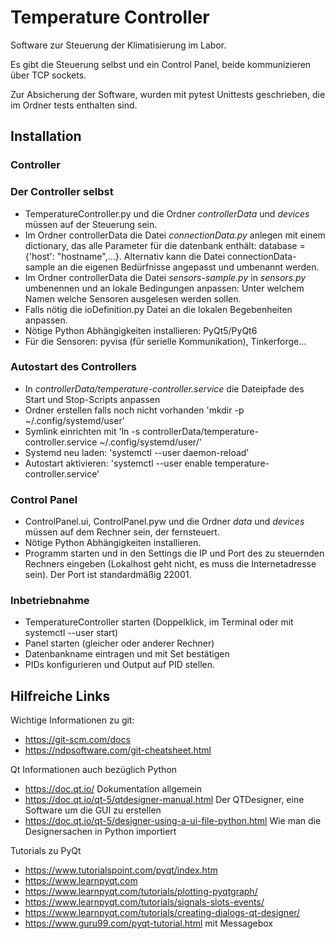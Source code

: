 # Temperature Controller

Software zur Steuerung der Klimatisierung im Labor.

Es gibt die Steuerung selbst und ein Control Panel, beide kommunizieren über TCP sockets.

Zur Absicherung der Software, wurden mit pytest Unittests geschrieben, die im Ordner tests enthalten sind.


## Installation

### Controller

### Der Controller selbst
* TemperatureController.py und die Ordner *controllerData* und *devices* müssen auf der Steuerung sein.
* Im Ordner controllerData die Datei *connectionData.py* anlegen mit einem dictionary, das alle Parameter für die datenbank enthält: database = {'host': "hostname",...}. Alternativ kann die Datei connectionData-sample an die eigenen Bedürfnisse angepasst und umbenannt werden.
* Im Ordner controllerData die Datei *sensors-sample.py* in *sensors.py* umbenennen und an lokale Bedingungen anpassen: Unter welchem Namen welche Sensoren ausgelesen werden sollen.
* Falls nötig die ioDefinition.py Datei an die lokalen Begebenheiten anpassen.
* Nötige Python Abhängigkeiten installieren: PyQt5/PyQt6
* Für die Sensoren: pyvisa (für serielle Kommunikation), Tinkerforge...

### Autostart des Controllers
* In *controllerData/temperature-controller.service* die Dateipfade des Start und Stop-Scripts anpassen
* Ordner erstellen falls noch nicht vorhanden 'mkdir -p ~/.config/systemd/user'
* Symlink einrichten mit 'ln -s controllerData/temperature-controller.service ~/.config/systemd/user/'
* Systemd neu laden: 'systemctl --user daemon-reload'
* Autostart aktivieren: 'systemctl --user enable temperature-controller.service'


### Control Panel
* ControlPanel.ui, ControlPanel.pyw und die Ordner *data* und *devices* müssen auf dem Rechner sein, der fernsteuert.
* Nötige Python Abhängigkeiten installieren.
* Programm starten und in den Settings die IP und Port des zu steuernden Rechners eingeben (Lokalhost geht nicht, es muss die Internetadresse sein). Der Port ist standardmäßig 22001.

### Inbetriebnahme
* TemperatureController starten (Doppelklick, im Terminal oder mit systemctl --user start)
* Panel starten (gleicher oder anderer Rechner)
* Datenbankname eintragen und mit Set bestätigen
* PIDs konfigurieren und Output auf PID stellen.


## Hilfreiche Links

Wichtige Informationen zu git:
 * https://git-scm.com/docs
 * https://ndpsoftware.com/git-cheatsheet.html

Qt Informationen auch bezüglich Python
 * https://doc.qt.io/ Dokumentation allgemein
 * https://doc.qt.io/qt-5/qtdesigner-manual.html Der QTDesigner, eine Software um die GUI zu erstellen
 * https://doc.qt.io/qt-5/designer-using-a-ui-file-python.html Wie man die Designersachen in Python importiert

Tutorials zu PyQt
 * https://www.tutorialspoint.com/pyqt/index.htm
 * https://www.learnpyqt.com
  * https://www.learnpyqt.com/tutorials/plotting-pyqtgraph/
  * https://www.learnpyqt.com/tutorials/signals-slots-events/
  * https://www.learnpyqt.com/tutorials/creating-dialogs-qt-designer/
 * https://www.guru99.com/pyqt-tutorial.html mit Messagebox
